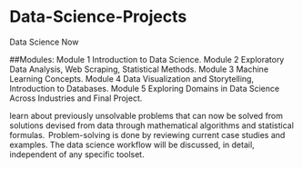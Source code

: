 # Data-Science-Projects
Data Science Now

##Modules:
Module 1	Introduction to Data Science.
Module 2	Exploratory Data Analysis, Web Scraping, Statistical Methods.
Module 3	Machine Learning Concepts.
Module 4	Data Visualization and Storytelling, Introduction to Databases.
Module 5	Exploring Domains in Data Science Across Industries and Final Project.

learn about previously unsolvable problems that can now be solved from solutions devised from data through mathematical 
algorithms and statistical formulas.  Problem-solving is done by reviewing current case studies and examples. The data science workflow will 
be discussed, in detail, independent of any specific toolset. 
